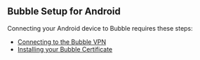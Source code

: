 ## Bubble Setup for Android

Connecting your Android device to Bubble requires these steps:

 * [Connecting to the Bubble VPN](vpn_instructions/android_vpn.md)
 * [Installing your Bubble Certificate](cert_instructions/android_cert.md)

